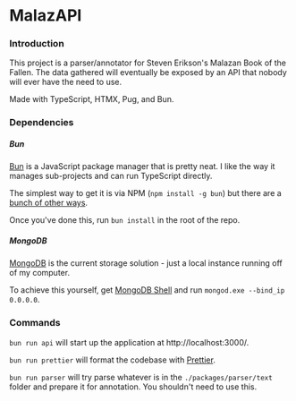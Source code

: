 # MalazAPI

### Introduction

This project is a parser/annotator for Steven Erikson's Malazan Book of the Fallen. The data gathered will eventually be exposed by an API that nobody will ever have the need to use.

Made with TypeScript, HTMX, Pug, and Bun.

### Dependencies

##### Bun

[Bun](https://bun.sh/) is a JavaScript package manager that is pretty neat. I like the way it manages sub-projects and can run TypeScript directly.

The simplest way to get it is via NPM (`npm install -g bun`) but there are a [bunch of other ways](https://bun.sh/docs/installation).

Once you've done this, run `bun install` in the root of the repo.

##### MongoDB

[MongoDB](https://www.mongodb.com/) is the current storage solution - just a local instance running off of my computer.

To achieve this yourself, get [MongoDB Shell](https://www.mongodb.com/try/download/shell) and run `mongod.exe --bind_ip 0.0.0.0`.

### Commands

`bun run api` will start up the application at http://localhost:3000/.

`bun run prettier` will format the codebase with [Prettier](https://prettier.io/).

`bun run parser` will try parse whatever is in the `./packages/parser/text` folder and prepare it for annotation. You shouldn't need to use this.
